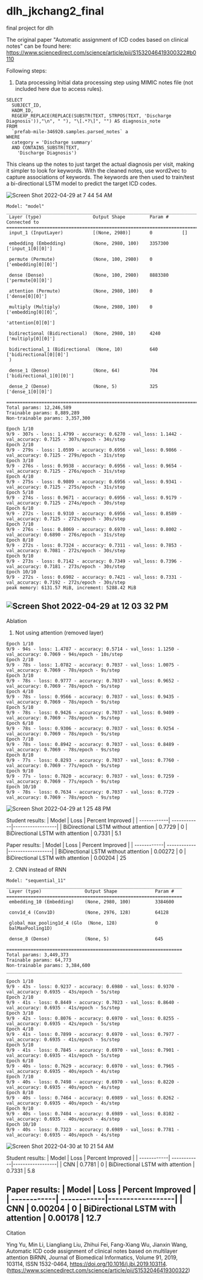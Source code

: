 # dlh_jkchang2_final
final project for dlh

The original paper "Automatic assignment of ICD codes based on clinical notes" can be found here: https://www.sciencedirect.com/science/article/pii/S1532046419300322#b0110

Following steps:

1. Data processing
Initial data processing step using MIMIC notes file (not included here due to access rules).
```
SELECT
  SUBJECT_ID,
  HADM_ID,
  REGEXP_REPLACE(REPLACE(SUBSTR(TEXT, STRPOS(TEXT, 'Discharge Diagnosis')),"\n", " "), "\[.*?\]", "") AS diagnosis_note
FROM
  `prefab-mile-346920.samples.parsed_notes` a
WHERE
  category = 'Discharge summary'
  AND CONTAINS_SUBSTR(TEXT,
    'Discharge Diagnosis')
```
This cleans up the notes to just target the actual diagnosis per visit, making it simpler to look for keywords.
With the cleaned notes, use word2vec to capture associations of keywords.
The keywords are then used to train/test a bi-directional LSTM model to predict the target ICD codes.

![Screen Shot 2022-04-29 at 7 44 54 AM](https://user-images.githubusercontent.com/87827828/165938562-de0f26cb-78dc-47e3-9ecb-9c566741613b.png)

```
Model: "model"
__________________________________________________________________________________________________
 Layer (type)                   Output Shape         Param #     Connected to                     
==================================================================================================
 input_1 (InputLayer)           [(None, 2980)]       0           []                               
                                                                                                  
 embedding (Embedding)          (None, 2980, 100)    3357300     ['input_1[0][0]']                
                                                                                                  
 permute (Permute)              (None, 100, 2980)    0           ['embedding[0][0]']              
                                                                                                  
 dense (Dense)                  (None, 100, 2980)    8883380     ['permute[0][0]']                
                                                                                                  
 attention (Permute)            (None, 2980, 100)    0           ['dense[0][0]']                  
                                                                                                  
 multiply (Multiply)            (None, 2980, 100)    0           ['embedding[0][0]',              
                                                                  'attention[0][0]']              
                                                                                                  
 bidirectional (Bidirectional)  (None, 2980, 10)     4240        ['multiply[0][0]']               
                                                                                                  
 bidirectional_1 (Bidirectional  (None, 10)          640         ['bidirectional[0][0]']          
 )                                                                                                
                                                                                                  
 dense_1 (Dense)                (None, 64)           704         ['bidirectional_1[0][0]']        
                                                                                                  
 dense_2 (Dense)                (None, 5)            325         ['dense_1[0][0]']                
                                                                                                  
==================================================================================================
Total params: 12,246,589
Trainable params: 8,889,289
Non-trainable params: 3,357,300
```

```
Epoch 1/10
9/9 - 307s - loss: 1.4799 - accuracy: 0.6270 - val_loss: 1.1442 - val_accuracy: 0.7125 - 307s/epoch - 34s/step
Epoch 2/10
9/9 - 279s - loss: 1.0599 - accuracy: 0.6956 - val_loss: 0.9866 - val_accuracy: 0.7125 - 279s/epoch - 31s/step
Epoch 3/10
9/9 - 276s - loss: 0.9938 - accuracy: 0.6956 - val_loss: 0.9654 - val_accuracy: 0.7125 - 276s/epoch - 31s/step
Epoch 4/10
9/9 - 275s - loss: 0.9809 - accuracy: 0.6956 - val_loss: 0.9341 - val_accuracy: 0.7125 - 275s/epoch - 31s/step
Epoch 5/10
9/9 - 274s - loss: 0.9671 - accuracy: 0.6956 - val_loss: 0.9179 - val_accuracy: 0.7125 - 274s/epoch - 30s/step
Epoch 6/10
9/9 - 272s - loss: 0.9310 - accuracy: 0.6956 - val_loss: 0.8589 - val_accuracy: 0.7125 - 272s/epoch - 30s/step
Epoch 7/10
9/9 - 276s - loss: 0.8069 - accuracy: 0.6970 - val_loss: 0.8002 - val_accuracy: 0.6890 - 276s/epoch - 31s/step
Epoch 8/10
9/9 - 272s - loss: 0.7324 - accuracy: 0.7311 - val_loss: 0.7853 - val_accuracy: 0.7081 - 272s/epoch - 30s/step
Epoch 9/10
9/9 - 273s - loss: 0.7142 - accuracy: 0.7349 - val_loss: 0.7396 - val_accuracy: 0.7181 - 273s/epoch - 30s/step
Epoch 10/10
9/9 - 272s - loss: 0.6902 - accuracy: 0.7421 - val_loss: 0.7331 - val_accuracy: 0.7192 - 272s/epoch - 30s/step
peak memory: 6131.57 MiB, increment: 5288.42 MiB
```
![Screen Shot 2022-04-29 at 12 03 32 PM](https://user-images.githubusercontent.com/87827828/165981870-a2d8e1d4-d64f-451e-bc62-99f8b754c3cd.png)
---
Ablation

1. Not using attention (removed layer)
```
Epoch 1/10
9/9 - 94s - loss: 1.4787 - accuracy: 0.5714 - val_loss: 1.1250 - val_accuracy: 0.7069 - 94s/epoch - 10s/step
Epoch 2/10
9/9 - 78s - loss: 1.0782 - accuracy: 0.7037 - val_loss: 1.0075 - val_accuracy: 0.7069 - 78s/epoch - 9s/step
Epoch 3/10
9/9 - 78s - loss: 0.9777 - accuracy: 0.7037 - val_loss: 0.9652 - val_accuracy: 0.7069 - 78s/epoch - 9s/step
Epoch 4/10
9/9 - 78s - loss: 0.9566 - accuracy: 0.7037 - val_loss: 0.9435 - val_accuracy: 0.7069 - 78s/epoch - 9s/step
Epoch 5/10
9/9 - 78s - loss: 0.9426 - accuracy: 0.7037 - val_loss: 0.9409 - val_accuracy: 0.7069 - 78s/epoch - 9s/step
Epoch 6/10
9/9 - 78s - loss: 0.9306 - accuracy: 0.7037 - val_loss: 0.9254 - val_accuracy: 0.7069 - 78s/epoch - 9s/step
Epoch 7/10
9/9 - 78s - loss: 0.8942 - accuracy: 0.7037 - val_loss: 0.8489 - val_accuracy: 0.7069 - 78s/epoch - 9s/step
Epoch 8/10
9/9 - 77s - loss: 0.8293 - accuracy: 0.7037 - val_loss: 0.7760 - val_accuracy: 0.7069 - 77s/epoch - 9s/step
Epoch 9/10
9/9 - 77s - loss: 0.7820 - accuracy: 0.7037 - val_loss: 0.7259 - val_accuracy: 0.7069 - 77s/epoch - 9s/step
Epoch 10/10
9/9 - 78s - loss: 0.7634 - accuracy: 0.7037 - val_loss: 0.7729 - val_accuracy: 0.7069 - 78s/epoch - 9s/step
```
![Screen Shot 2022-04-29 at 1 25 48 PM](https://user-images.githubusercontent.com/87827828/165993462-682b9dfa-3c2b-4b60-9ca7-cd2208e6dd5f.png)

Student results:
| Model       | Loss        | Percent Improved |
| ------------| ------------|------------------|
| BiDirectional LSTM without attention      | 0.7729       | 0
| BiDirectional LSTM with attention   | 0.7331        | 5.1

Paper results:
| Model       | Loss        | Percent Improved |
| ------------| ------------|------------------|
| BiDirectional LSTM without attention      | 0.00272      | 0
| BiDirectional LSTM with attention   | 0.00204        | 25

2. CNN instead of RNN

```
Model: "sequential_11"
_________________________________________________________________
 Layer (type)                Output Shape              Param #   
=================================================================
 embedding_10 (Embedding)    (None, 2980, 100)         3384600   
                                                                 
 conv1d_4 (Conv1D)           (None, 2976, 128)         64128     
                                                                 
 global_max_pooling1d_4 (Glo  (None, 128)              0         
 balMaxPooling1D)                                                
                                                                 
 dense_8 (Dense)             (None, 5)                 645       
                                                                 
=================================================================
Total params: 3,449,373
Trainable params: 64,773
Non-trainable params: 3,384,600
_________________________________________________________________

```

```
Epoch 1/10
9/9 - 43s - loss: 0.9237 - accuracy: 0.6980 - val_loss: 0.9370 - val_accuracy: 0.6935 - 43s/epoch - 5s/step
Epoch 2/10
9/9 - 41s - loss: 0.8449 - accuracy: 0.7023 - val_loss: 0.8640 - val_accuracy: 0.6935 - 41s/epoch - 5s/step
Epoch 3/10
9/9 - 42s - loss: 0.8076 - accuracy: 0.6970 - val_loss: 0.8255 - val_accuracy: 0.6935 - 42s/epoch - 5s/step
Epoch 4/10
9/9 - 41s - loss: 0.7899 - accuracy: 0.6970 - val_loss: 0.7977 - val_accuracy: 0.6935 - 41s/epoch - 5s/step
Epoch 5/10
9/9 - 41s - loss: 0.7845 - accuracy: 0.6970 - val_loss: 0.7901 - val_accuracy: 0.6935 - 41s/epoch - 5s/step
Epoch 6/10
9/9 - 40s - loss: 0.7629 - accuracy: 0.6970 - val_loss: 0.7965 - val_accuracy: 0.6935 - 40s/epoch - 4s/step
Epoch 7/10
9/9 - 40s - loss: 0.7498 - accuracy: 0.6970 - val_loss: 0.8220 - val_accuracy: 0.6935 - 40s/epoch - 4s/step
Epoch 8/10
9/9 - 40s - loss: 0.7464 - accuracy: 0.6989 - val_loss: 0.8262 - val_accuracy: 0.6935 - 40s/epoch - 4s/step
Epoch 9/10
9/9 - 40s - loss: 0.7404 - accuracy: 0.6989 - val_loss: 0.8102 - val_accuracy: 0.6935 - 40s/epoch - 4s/step
Epoch 10/10
9/9 - 40s - loss: 0.7323 - accuracy: 0.6989 - val_loss: 0.7781 - val_accuracy: 0.6935 - 40s/epoch - 4s/step
```
![Screen Shot 2022-04-30 at 10 21 54 AM](https://user-images.githubusercontent.com/87827828/166109453-f7a618b7-0934-4ee4-b9dc-20057cfd494c.png)

Student results:
| Model       | Loss        | Percent Improved |
| ------------| ------------|------------------|
| CNN      | 0.7781      | 0
| BiDirectional LSTM with attention   | 0.7331        | 5.8

Paper results:
| Model       | Loss        | Percent Improved |
| ------------| ------------|------------------|
| CNN      | 0.00204     | 0
| BiDirectional LSTM with attention   | 0.00178        | 12.7
---
Citation

Ying Yu, Min Li, Liangliang Liu, Zhihui Fei, Fang-Xiang Wu, Jianxin Wang,
Automatic ICD code assignment of clinical notes based on multilayer attention BiRNN,
Journal of Biomedical Informatics,
Volume 91,
2019,
103114,
ISSN 1532-0464,
https://doi.org/10.1016/j.jbi.2019.103114.
(https://www.sciencedirect.com/science/article/pii/S1532046419300322)
